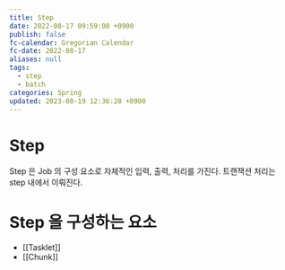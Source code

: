 ```yaml
---
title: Step
date: 2022-08-17 09:59:00 +0900
publish: false
fc-calendar: Gregorian Calendar
fc-date: 2022-08-17
aliases: null
tags:
  - step
  - batch
categories: Spring
updated: 2023-08-19 12:36:28 +0900
---
```


# Step

Step 은 Job 의 구성 요소로 자체적인 입력, 출력, 처리를 가진다. 트랜잭션 처리는 step 내에서 이뤄진다.

# Step 을 구성하는 요소

- [[Tasklet]]
- [[Chunk]]